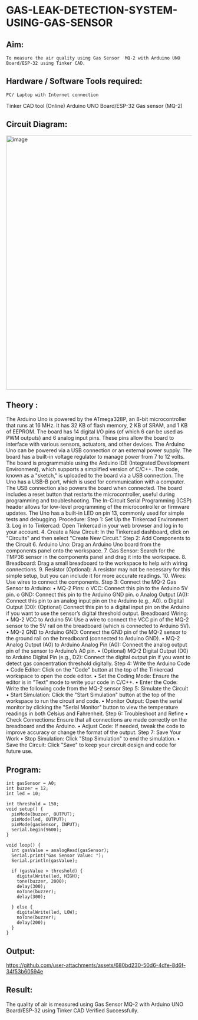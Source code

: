 # GAS-LEAK-DETECTION-SYSTEM-USING-GAS-SENSOR

## Aim:
	To measure the air quality using Gas Sensor  MQ-2 with Arduino UNO Board/ESP-32 using Tinker CAD.

## Hardware / Software Tools required:
	PC/ Laptop with Internet connection
  Tinker CAD tool (Online)
	Arduino UNO Board/ESP-32
  Gas sensor (MQ-2)
	
## Circuit Diagram:

 <img width="808" height="690" alt="image" src="https://github.com/user-attachments/assets/f7544348-3c0f-4c89-a3bf-953398bab84d" />

## Theory :
 The Arduino Uno is powered by the ATmega328P, an 8-bit microcontroller that runs at 16 MHz. It has 32 KB of flash memory, 2 KB of SRAM, and 1 KB of EEPROM. The board 
has 14 digital I/O pins (of which 6 can be used as PWM outputs) and 6 analog input pins. These pins allow the board to interface with various sensors, actuators, and other devices.
The Arduino Uno can be powered via a USB connection or an external power supply. The board has a built-in voltage regulator to manage power from 7 to 12 volts.
The board is programmable using the Arduino IDE (Integrated Development Environment), which supports a simplified version of C/C++. The code, known as a "sketch," is uploaded to the board via a USB connection. The Uno has a USB-B port, which is used for communication with a computer. The USB connection also powers the board when connected. The board includes a reset button that restarts the microcontroller, useful during programming and troubleshooting. The In-Circuit Serial Programming (ICSP) header allows for low-level programming of the microcontroller or firmware updates. The Uno has a built-in LED on pin 13, commonly used for simple tests and debugging.
Procedure:
Step 1: Set Up the Tinkercad Environment
3.	Log in to Tinkercad: Open Tinkercad in your web browser and log in to your account.
4.	Create a New Circuit: In the Tinkercad dashboard, click on "Circuits" and then select "Create New Circuit."
Step 2: Add Components to the Circuit
6.	Arduino Uno: Drag an Arduino Uno board from the components panel onto the workspace.
7.	Gas Sensor: Search for the TMP36 sensor in the components panel and drag it into the workspace.
8.	Breadboard: Drag a small breadboard to the workspace to help with wiring connections.
9.	Resistor (Optional): A resistor may not be necessary for this simple setup, but you can include it for more accurate readings.
10.	Wires: Use wires to connect the components.
Step 3: Connect the MQ-2 Gas Sensor to Arduino:
•	MQ-2 Pins:
o	VCC: Connect this pin to the Arduino 5V pin.
o	GND: Connect this pin to the Arduino GND pin.
o	Analog Output (A0): Connect this pin to an analog input pin on the Arduino (e.g., A0).
o	Digital Output (D0): (Optional) Connect this pin to a digital input pin on the Arduino if you want to use the sensor’s digital threshold output.
Breadboard Wiring:
•	MQ-2 VCC to Arduino 5V: Use a wire to connect the VCC pin of the MQ-2 sensor to the 5V rail on the breadboard (which is connected to Arduino 5V).
•	MQ-2 GND to Arduino GND: Connect the GND pin of the MQ-2 sensor to the ground rail on the breadboard (connected to Arduino GND).
•	MQ-2 Analog Output (A0) to Arduino Analog Pin (A0): Connect the analog output pin of the sensor to Arduino’s A0 pin.
•	(Optional) MQ-2 Digital Output (D0) to Arduino Digital Pin (e.g., D2): Connect the digital output pin if you want to detect gas concentration threshold digitally.
Step 4: Write the Arduino Code
•	Code Editor: Click on the "Code" button at the top of the Tinkercad workspace to open the code editor.
•	Set the Coding Mode: Ensure the editor is in "Text" mode to write your code in C/C++.
•	Enter the Code: Write the following code from the MQ-2  sensor
Step 5: Simulate the Circuit
•	Start Simulation: Click the "Start Simulation" button at the top of the workspace to run the circuit and code.
•	Monitor Output: Open the serial monitor by clicking the "Serial Monitor" button to view the temperature readings in both Celsius and Fahrenheit.
Step 6: Troubleshoot and Refine
•	Check Connections: Ensure that all connections are made correctly on the breadboard and the Arduino.
•	Adjust Code: If needed, tweak the code to improve accuracy or change the format of the output.
Step 7: Save Your Work
•	Stop Simulation: Click "Stop Simulation" to end the simulation.
•	Save the Circuit: Click "Save" to keep your circuit design and code for future use.

## Program:
```
int gasSensor = A0;     
int buzzer = 12;        
int led = 10;           

int threshold = 150;    
void setup() {
  pinMode(buzzer, OUTPUT);
  pinMode(led, OUTPUT);
  pinMode(gasSensor, INPUT);
  Serial.begin(9600);
}

void loop() {
  int gasValue = analogRead(gasSensor);   
  Serial.print("Gas Sensor Value: ");
  Serial.println(gasValue);

  if (gasValue > threshold) {
    digitalWrite(led, HIGH);   
    tone(buzzer, 2000);   
    delay(300);
    noTone(buzzer);       
    delay(300);

  } else {
    digitalWrite(led, LOW);   
    noTone(buzzer);            
    delay(200);
  }
}
```
## Output:

https://github.com/user-attachments/assets/680bd230-50d6-4dfe-8d6f-34f53b60594e

## Result:
The quality of air is measured using Gas Sensor MQ-2 with Arduino UNO Board/ESP-32 using Tinker CAD Verified Successfully.

